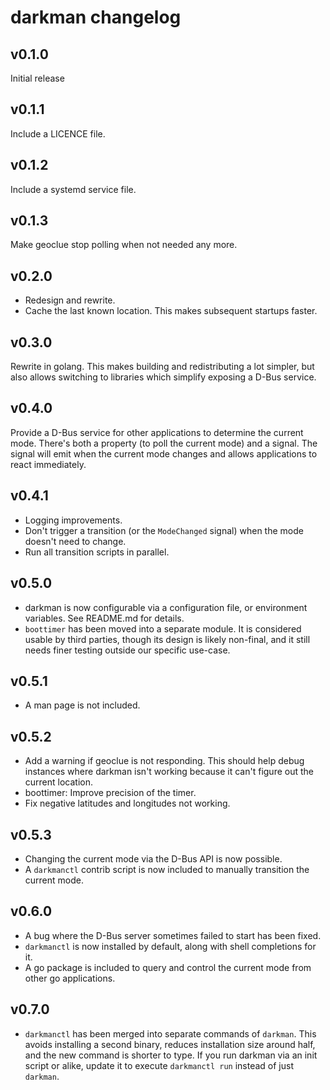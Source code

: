 darkman changelog
=================

## v0.1.0

Initial release

## v0.1.1

Include a LICENCE file.

## v0.1.2

Include a systemd service file.

## v0.1.3

Make geoclue stop polling when not needed any more.

## v0.2.0

- Redesign and rewrite.
- Cache the last known location. This makes subsequent startups faster.

## v0.3.0

Rewrite in golang. This makes building and redistributing a lot simpler, but
also allows switching to libraries which simplify exposing a D-Bus service.

## v0.4.0

Provide a D-Bus service for other applications to determine the current mode.
There's both a property (to poll the current mode) and a signal. The signal
will emit when the current mode changes and allows applications to react
immediately.

## v0.4.1

- Logging improvements.
- Don't trigger a transition (or the `ModeChanged` signal) when the mode doesn't
  need to change.
- Run all transition scripts in parallel.

## v0.5.0

- darkman is now configurable via a configuration file, or environment
  variables. See README.md for details.
- `boottimer` has been moved into a separate module. It is considered usable by
  third parties, though its design is likely non-final, and it still needs
  finer testing outside our specific use-case.

## v0.5.1

- A man page is not included.

## v0.5.2

- Add a warning if geoclue is not responding. This should help debug instances
  where darkman isn't working because it can't figure out the current location.
- boottimer: Improve precision of the timer.
- Fix negative latitudes and longitudes not working.

## v0.5.3

- Changing the current mode via the D-Bus API is now possible.
- A `darkmanctl` contrib script is now included to manually transition the
  current mode.

## v0.6.0

- A bug where the D-Bus server sometimes failed to start has been fixed.
- `darkmanctl` is now installed by default, along with shell completions for it.
- A go package is included to query and control the current mode from other go
  applications.

## v0.7.0

- `darkmanctl` has been merged into separate commands of `darkman`. This avoids
  installing a second binary, reduces installation size around half, and the
  new command is shorter to type. If you run darkman via an init script or
  alike, update it to execute `darkmanctl run` instead of just `darkman`.
